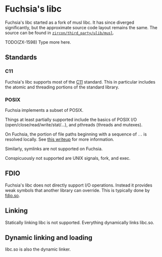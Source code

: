 # Fuchsia's libc

Fuchsia's libc started as a fork of musl libc. It has since diverged
significantly, but the approximate source code layout remains the same. The
source can be found in
[`zircon/third_party/ulib/musl`](../third_party/ulib/musl).

TODO(ZX-1598) Type more here.

## Standards

### C11

Fuchsia's libc supports most of the [C11][c11std] standard. This
in particular includes the atomic and threading portions of the
standard library.

### POSIX

Fuchsia implements a subset of POSIX.

Things at least partially supported include the basics of POSIX I/O
(open/close/read/write/stat/...), and pthreads (threads and mutexes).

On Fuchsia, the portion of file paths beginning with a sequence of
`..` is resolved locally. See [this writeup][dotdot] for more
information.

Similarly, symlinks are not supported on Fuchsia.

Conspicuously not supported are UNIX signals, fork, and exec.

## FDIO

Fuchsia's libc does not directly support I/O operations. Instead it
provides weak symbols that another library can override. This is
typically done by [fdio.so][fdio].

## Linking

Statically linking libc is not supported. Everything dynamically links libc.so.

## Dynamic linking and loading

libc.so is also the dynamic linker.

[c11std]: https://en.wikipedia.org/wiki/C11_(C_standard_revision)
[dotdot]: https://fuchsia.googlesource.com/fuchsia/+/master/docs/dotdot.md
[fdio]: ../system/ulib/fdio
